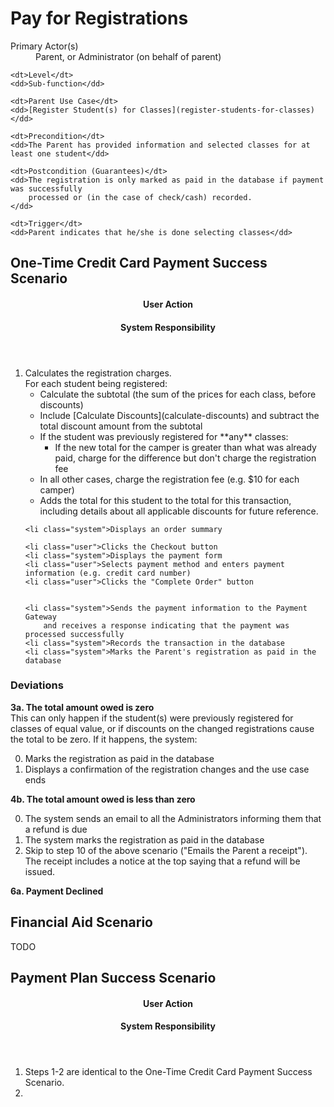 # Pay for Registrations #

<dl class="use-case-properties">
	<dt>Primary Actor(s)</dt>
	<dd>Parent, or Administrator (on behalf of parent)</dd>
	
	<dt>Level</dt>
	<dd>Sub-function</dd>
	
	<dt>Parent Use Case</dt>
	<dd>[Register Student(s) for Classes](register-students-for-classes)</dd>
	
	<dt>Precondition</dt>
	<dd>The Parent has provided information and selected classes for at least one student</dd>
	
	<dt>Postcondition (Guarantees)</dt>
	<dd>The registration is only marked as paid in the database if payment was successfully
		processed or (in the case of check/cash) recorded.
	</dd>
	
	<dt>Trigger</dt>
	<dd>Parent indicates that he/she is done selecting classes</dd>
</dl>

## One-Time Credit Card Payment Success Scenario ##

<header class="scenario-columns-header">
	<h4>User Action</h4>
	<h4>System Responsibility</h4>
</header>

<ol class="scenario">
	<li class="system">Calculates the registration charges.<br>
	For each student being registered:
		<ul>
			<li>Calculate the subtotal (the sum of the prices for each class, before discounts)
			<li>Include [Calculate Discounts](calculate-discounts) and subtract
				the total discount amount from the subtotal
			<li>If the student was previously registered for **any** classes:
				<ul>
					<li>If the new total for the camper is greater than what was already paid,
						charge for the difference but don't charge the registration fee
				</ul>
			</li>
			<li>In all other cases, charge the registration fee (e.g. $10 for each camper)
			<li>Adds the total for this student to the total for this transaction,
				including details about all applicable discounts for future reference.
		</ul>
	</li>

	<li class="system">Displays an order summary
	
	<li class="user">Clicks the Checkout button
	<li class="system">Displays the payment form
	<li class="user">Selects payment method and enters payment information (e.g. credit card number)
	<li class="user">Clicks the "Complete Order" button

	
	<li class="system">Sends the payment information to the Payment Gateway
		and receives a response indicating that the payment was processed successfully
	<li class="system">Records the transaction in the database
	<li class="system">Marks the Parent's registration as paid in the database
</ol>

### Deviations ###

__3a. The total amount owed is zero__  
This can only happen if the student(s) were previously registered for classes of equal value, or if
discounts on the changed registrations cause the total to be zero. If it happens, the system:

0. Marks the registration as paid in the database
0. Displays a confirmation of the registration changes and the use case ends

__4b. The total amount owed is less than zero__

0. The system sends an email to all the Administrators informing them that a refund is due
0. The system  marks the registration as paid in the database
0. Skip to step 10 of the above scenario ("Emails the Parent a receipt"). The receipt includes a notice at
the top saying that a refund will be issued.

__6a. Payment Declined__  


## Financial Aid Scenario ##

TODO

## Payment Plan Success Scenario ##

<header class="scenario-columns-header">
	<h4>User Action</h4>
	<h4>System Responsibility</h4>
</header>

<ol class="scenario">
	<li class="user">Steps 1-2 are identical to the One-Time Credit Card Payment Success Scenario.
	<li class="system">
</ol>